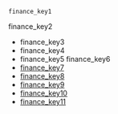 ```ngMeta
finance_key1
```

finance_key2
* finance_key3
* finance_key4
* finance_key5
finance_key6
* [finance_key7](https://www.practicalmoneyskills.com/learn/budgeting/budgeting_basics)
* [finance_key8](https://www.huffingtonpost.com/manillacom/5-budgeting-basics_b_4658749.html)
* [finance_key9](https://youtu.be/bKR_N8ETcYM)
* [finance_key10](https://www.investopedia.com/university/beginner/)
* [finance_key11](https://www.thebalance.com/investing-basics-6-different-types-of-investments-4056847)
